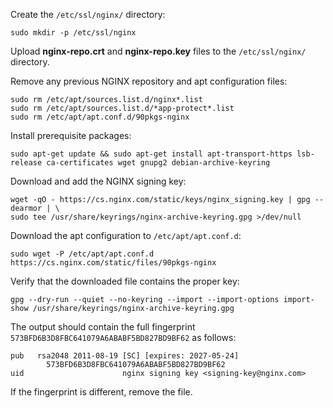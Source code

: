 Create the `/etc/ssl/nginx/` directory:

```shell
sudo mkdir -p /etc/ssl/nginx
```

Upload **nginx-repo.crt** and **nginx-repo.key** files to the `/etc/ssl/nginx/` directory.

Remove any previous NGINX repository and apt configuration files:

```shell
sudo rm /etc/apt/sources.list.d/nginx*.list
sudo rm /etc/apt/sources.list.d/*app-protect*.list
sudo rm /etc/apt/apt.conf.d/90pkgs-nginx
```

Install prerequisite packages:

```shell
sudo apt-get update && sudo apt-get install apt-transport-https lsb-release ca-certificates wget gnupg2 debian-archive-keyring
```

Download and add the NGINX signing key:

```shell
wget -qO - https://cs.nginx.com/static/keys/nginx_signing.key | gpg --dearmor | \
sudo tee /usr/share/keyrings/nginx-archive-keyring.gpg >/dev/null
```

Download the apt configuration to `/etc/apt/apt.conf.d`:

```shell
sudo wget -P /etc/apt/apt.conf.d https://cs.nginx.com/static/files/90pkgs-nginx
```

Verify that the downloaded file contains the proper key:

```shell
gpg --dry-run --quiet --no-keyring --import --import-options import-show /usr/share/keyrings/nginx-archive-keyring.gpg
```

The output should contain the full fingerprint `573BFD6B3D8FBC641079A6ABABF5BD827BD9BF62` as follows:

```none
pub   rsa2048 2011-08-19 [SC] [expires: 2027-05-24]
        573BFD6B3D8FBC641079A6ABABF5BD827BD9BF62
uid                      nginx signing key <signing-key@nginx.com>
```

If the fingerprint is different, remove the file.
